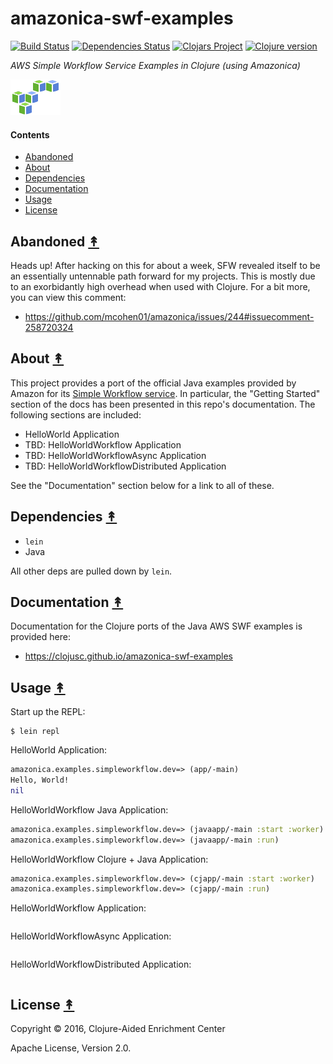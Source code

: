 # amazonica-swf-examples

[![Build Status][travis-badge]][travis]
[![Dependencies Status][deps-badge]][deps]
[![Clojars Project][clojars-badge]][clojars]
[![Clojure version][clojure-v]](project.clj)

*AWS Simple Workflow Service Examples in Clojure (using Amazonica)*

[![Amazonica Logo][logo]][logo]


#### Contents

* [Abandoned](#abandoned-)
* [About](#about-)
* [Dependencies](#dependencies-)
* [Documentation](#documentation-)
* [Usage](#usage-)
* [License](#license-)


## Abandoned [&#x219F;](#contents)

Heads up! After hacking on this for about a week, SFW revealed itself to be an essentially untennable path forward for my projects. This is mostly due to an exorbidantly high overhead when used with Clojure. For a bit more, you can view this comment:
 * https://github.com/mcohen01/amazonica/issues/244#issuecomment-258720324


## About [&#x219F;](#contents)

This project provides a port of the official Java examples provided by Amazon
for its [Simple Workflow service](http://docs.aws.amazon.com/amazonswf/latest/awsflowguide/getting-started.html).
In particular, the "Getting Started" section of the docs has been presented
in this repo's documentation. The following sections are included:
 * HelloWorld Application
 * TBD: HelloWorldWorkflow Application
 * TBD: HelloWorldWorkflowAsync Application
 * TBD: HelloWorldWorkflowDistributed Application

See the "Documentation" section below for a link to all of these.


## Dependencies [&#x219F;](#contents)

* `lein`
* Java

All other deps are pulled down by `lein`.


## Documentation [&#x219F;](#contents)

Documentation for the Clojure ports of the Java AWS SWF examples is provided here:
 * https://clojusc.github.io/amazonica-swf-examples


## Usage [&#x219F;](#contents)

Start up the REPL:

```
$ lein repl
```

HelloWorld Application:


```clj
amazonica.examples.simpleworkflow.dev=> (app/-main)
Hello, World!
nil
```

HelloWorldWorkflow Java Application:

```clj
amazonica.examples.simpleworkflow.dev=> (javaapp/-main :start :worker)
amazonica.examples.simpleworkflow.dev=> (javaapp/-main :run)
```

HelloWorldWorkflow Clojure + Java Application:

```clj
amazonica.examples.simpleworkflow.dev=> (cjapp/-main :start :worker)
amazonica.examples.simpleworkflow.dev=> (cjapp/-main :run)
```

HelloWorldWorkflow Application:


```clj

```

HelloWorldWorkflowAsync Application:


```clj

```

HelloWorldWorkflowDistributed Application:


```clj

```


## License [&#x219F;](#contents)

Copyright © 2016, Clojure-Aided Enrichment Center

Apache License, Version 2.0.


<!-- Named page links below: /-->

[travis]: https://travis-ci.org/clojusc/amazonica-swf-examples
[travis-badge]: https://travis-ci.org/clojusc/amazonica-swf-examples.png?branch=master
[deps]: http://jarkeeper.com/clojusc/amazonica-swf-examples
[deps-badge]: http://jarkeeper.com/clojusc/amazonica-swf-examples/status.svg
[logo]: resources/images/claws.png
[tag-badge]: https://img.shields.io/github/tag/clojusc/amazonica-swf-examples.svg?maxAge=2592000
[tag]: https://github.com/clojusc/amazonica-swf-examples/tags
[clojure-v]: https://img.shields.io/badge/clojure-1.8.0-blue.svg
[clojars]: https://clojars.org/clojusc/amazonica-swf-examples
[clojars-badge]: https://img.shields.io/clojars/v/clojusc/amazonica-swf-examples.svg
